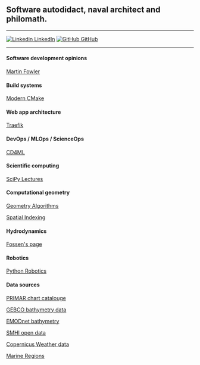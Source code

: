 ## Software autodidact, naval architect and philomath.

---

[![Linkedin](https://i.stack.imgur.com/gVE0j.png) LinkedIn](https://www.linkedin.com/in/fredrik-olsson-a3381a64/)
[![GitHub](https://i.stack.imgur.com/tskMh.png) GitHub](https://github.com/freol35241)

---

#### Software development opinions

[Martin Fowler](https://martinfowler.com/)

#### Build systems

[Modern CMake](https://cliutils.gitlab.io/modern-cmake/)

#### Web app architecture

[Traefik](https://docs.traefik.io/)

#### DevOps / MLOps / ScienceOps

[CD4ML](https://martinfowler.com/articles/cd4ml.html)

#### Scientific computing

[SciPy Lectures](https://scipy-lectures.org/)

#### Computational geometry

[Geometry Algorithms](http://geomalgorithms.com/)

[Spatial Indexing](https://gistbok.ucgis.org/bok-topics/spatial-indexing)

#### Hydrodynamics

[Fossen's page](https://www.fossen.biz)

#### Robotics

[Python Robotics](https://github.com/AtsushiSakai/PythonRobotics)

#### Data sources

[PRIMAR chart catalouge](https://primar.ecc.no/primar/portal/ccw/)

[GEBCO bathymetry data](https://www.gebco.net/data_and_products/gridded_bathymetry_data/)

[EMODnet bathymetry](https://www.emodnet-bathymetry.eu/)

[SMHI open data](https://www.smhi.se/data/oppna-data)

[Copernicus Weather data](https://cds.climate.copernicus.eu/#%21/home)

[Marine Regions](http://www.marineregions.org/)
